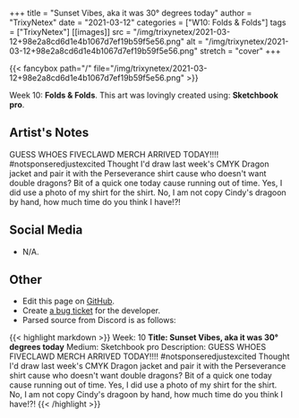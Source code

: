 +++
title =       "Sunset Vibes, aka it was 30° degrees today"
author =      "TrixyNetex"
date =        "2021-03-12"
categories =  ["W10: Folds & Folds"]
tags =        ["TrixyNetex"]
[[images]]
                      src = "/img/trixynetex/2021-03-12+98e2a8cd6d1e4b1067d7ef19b59f5e56.png"
                      alt = "/img/trixynetex/2021-03-12+98e2a8cd6d1e4b1067d7ef19b59f5e56.png"
                      stretch = "cover"
+++


{{< fancybox path="/" file="/img/trixynetex/2021-03-12+98e2a8cd6d1e4b1067d7ef19b59f5e56.png" >}}


Week 10: **Folds & Folds**. This art was lovingly created using: **Sketchbook pro**.

## Artist's Notes

GUESS WHOES FIVECLAWD MERCH ARRIVED TODAY!!!!
#notsponseredjustexcited
Thought I'd draw last week's CMYK Dragon jacket and pair it with the Perseverance shirt cause who doesn't want double dragons?
Bit of a quick one today cause running out of time. Yes, I did use a photo of my shirt for the shirt. No, I am not copy Cindy's dragoon by hand, how much time do you think I have!?!

## Social Media

- N/A.

## Other

- Edit this page on [GitHub](https://github.com/teaminkling/web-refresh/edit/main/blog/content/blog/trixynetex-week-10-b389.md).
- Create [a bug ticket](https://github.com/teaminkling/web-refresh/issues/new?assignees=&labels=bug&template=problem-report.md&title=) for the developer.
- Parsed source from Discord is as follows:

{{< highlight markdown >}}
Week: 10
**Title: Sunset Vibes, aka it was 30° degrees today**
Medium: Sketchbook pro
Description: GUESS WHOES FIVECLAWD MERCH ARRIVED TODAY!!!!
#notsponseredjustexcited
Thought I'd draw last week's CMYK Dragon jacket and pair it with the Perseverance shirt cause who doesn't want double dragons?
Bit of a quick one today cause running out of time. Yes, I did use a photo of my shirt for the shirt. No, I am not copy Cindy's dragoon by hand, how much time do you think I have!?!
{{< /highlight >}}